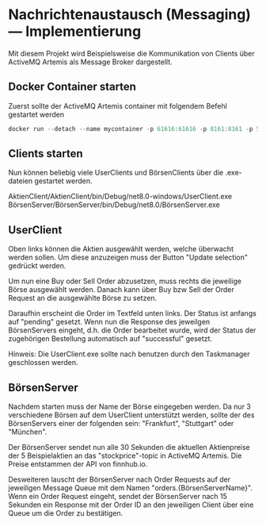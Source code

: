 
# Nachrichtenaustausch (Messaging) — Implementierung

Mit diesem Projekt wird Beispielsweise die Kommunikation von Clients über ActiveMQ Artemis als Message Broker dargestellt.

## Docker Container starten

Zuerst sollte der ActiveMQ Artemis container mit folgendem Befehl gestartet werden

```powershell
docker run --detach --name mycontainer -p 61616:61616 -p 8161:8161 -p 5672:5672 --rm apache/activemq-artemis:latest
```

## Clients starten

Nun können beliebig viele UserClients und BörsenClients über die .exe-dateien gestartet werden.


AktienClient/AktienClient/bin/Debug/net8.0-windows/UserClient.exe
BörsenServer/BörsenServer/bin/Debug/net8.0/BörsenServer.exe

## UserClient

Oben links können die Aktien ausgewählt werden, welche überwacht werden sollen. Um diese anzuzeigen muss der Button "Update selection" gedrückt werden.

Um nun eine Buy oder Sell Order abzusetzen, muss rechts die jeweilige Börse ausgewählt werden. Danach kann über Buy bzw Sell der Order Request an die ausgewählte Börse zu setzen.

Daraufhin erscheint die Order im Textfeld unten links. Der Status ist anfangs auf "pending" gesetzt. Wenn nun die Response des jeweilgen BörsenServers eingeht, d.h. die Order bearbeitet wurde, wird der Status der zugehörigen Bestellung automatisch auf "successful" gesetzt.

Hinweis: Die UserClient.exe sollte nach benutzen durch den Taskmanager geschlossen werden.

## BörsenServer

Nachdem starten muss der Name der Börse eingegeben werden.
Da nur 3 verschiedene Börsen auf dem UserClient unterstützt werden, sollte der des BörsenServers einer der folgenden sein: "Frankfurt", "Stuttgart" oder "München".

Der BörsenServer sendet nun alle 30 Sekunden die aktuellen Aktienpreise der 5 Beispielaktien an das "stockprice"-topic in ActiveMQ Artemis.
Die Preise entstammen der API von finnhub.io.

Desweiteren lauscht der BörsenServer nach Order Requests auf der jeweiligen Message Queue mit dem Namen "orders.{BörsenServerName}".\
Wenn ein Order Request eingeht, sendet der BörsenServer nach 15 Sekunden ein Response mit der Order ID an den jeweiligen Client über eine Queue um die Order zu bestätigen.

